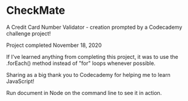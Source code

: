 # CheckMate
A Credit Card Number Validator - creation prompted by a Codecademy challenge project!

Project completed November 18, 2020

If I've learned anything from completing this project, it was to use the .forEach() method instead of "for" loops whenever possible.

Sharing as a big thank you to Codecademy for helping me to learn JavaScript! 

Run document in Node on the command line to see it in action.
